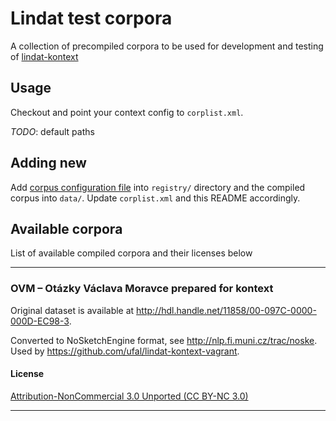# Lindat test corpora

A collection of precompiled corpora to be used for development and testing of [lindat-kontext](https://github.com/ufal/lindat-kontext)

## Usage

Checkout and point your context config to `corplist.xml`.

*TODO*: default paths

## Adding new

Add [corpus configuration file](https://www.sketchengine.co.uk/documentation/the-corpus-configuration-file/) into `registry/` directory and the compiled corpus into `data/`. Update `corplist.xml` and this README accordingly. 

## Available corpora

List of available compiled corpora and their licenses below

----

### OVM – Otázky Václava Moravce prepared for kontext

Original dataset is available at http://hdl.handle.net/11858/00-097C-0000-000D-EC98-3. 

Converted to NoSketchEngine format, see http://nlp.fi.muni.cz/trac/noske. 
Used by https://github.com/ufal/lindat-kontext-vagrant.

#### License

[Attribution-NonCommercial 3.0 Unported (CC BY-NC 3.0)](http://creativecommons.org/licenses/by-nc/3.0/)

----
